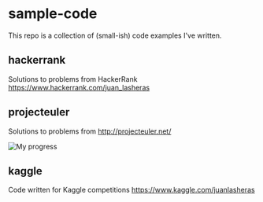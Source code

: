 # sample-code

This repo is a collection of (small-ish) code examples I've written.

## hackerrank

Solutions to problems from HackerRank https://www.hackerrank.com/juan_lasheras

## projecteuler

Solutions to problems from http://projecteuler.net/

![My progress](http://projecteuler.net/profile/jlas.png)

## kaggle

Code written for Kaggle competitions https://www.kaggle.com/juanlasheras
